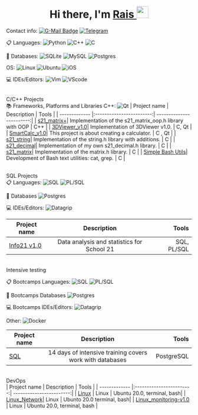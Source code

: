 <h1 align="center">Hi there, I'm <a href="https://github.com/BelRais" target="_blank">Rais </a> 
<img src="https://github.com/blackcater/blackcater/raw/main/images/Hi.gif" height="32"/></h1>

  Contact info:
  [![G-Mail Badge](https://img.shields.io/badge/Gmail-D14836?style=for-the-badge&logo=gmail&logoColor=white)](mailto:belyaev.rais@gmail.com)
  [![Telegram](https://img.shields.io/badge/Telegram-2CA5E0?style=for-the-badge&logo=telegram&logoColor=white)](https://t.me/belyaevrais)

  📋 Languages:
  ![Python](https://img.shields.io/badge/python-3670A0?style=for-the-badge&logo=python&logoColor=ffdd54)
  ![C++](https://img.shields.io/badge/c++-%2300599C.svg?style=for-the-badge&logo=c%2B%2B&logoColor=white)
  ![C](https://img.shields.io/badge/c-%2300599C.svg?style=for-the-badge&logo=c&logoColor=white)
  
   
    
   💾 Databases:
   ![SQLite](https://img.shields.io/badge/sqlite-%2307405e.svg?style=for-the-badge&logo=sqlite&logoColor=white)
   ![MySQL](https://img.shields.io/badge/mysql-%2300f.svg?style=for-the-badge&logo=mysql&logoColor=white)
   ![Postgres](https://img.shields.io/badge/postgres-%23316192.svg?style=for-the-badge&logo=postgresql&logoColor=white)

  OS:
  ![Linux](https://img.shields.io/badge/Linux-FCC624?style=for-the-badge&logo=linux&logoColor=black)
  ![Ubuntu](https://img.shields.io/badge/Ubuntu-E95420?style=for-the-badge&logo=ubuntu&logoColor=white)
  ![iOS](https://img.shields.io/badge/iOS-000000?style=for-the-badge&logo=ios&logoColor=white)
  
  💻 IDEs/Editors:
  ![Vim](https://img.shields.io/badge/VIM-%2311AB00.svg?style=for-the-badge&logo=vim&logoColor=white)
  ![VScode](https://img.shields.io/badge/VS%20Code-0f0f0f%3F?style=for-the-badge&logo=Visual%20Studio%20Code&logoColor=white&color=blue)

<br> C/C++ Projects </br>
  📚 Frameworks, Platforms and Libraries C++:
  ![Qt](https://img.shields.io/badge/Qt-%23217346.svg?style=for-the-badge&logo=Qt&logoColor=white)
| Project name      | Description                | Tools |
| ------------- |:------------------------:| ------------------------:|
| [s21_matrix+](https://github.com/BelRais/s21_matrixCPP)| Implementation of the s21_matrix_oop.h library with OOP | C++ |
| [3DViewer_v1.0](https://github.com/BelRais/3DViewer_v1.0)| Implementation of 3DViewer v1.0. | C, Qt |
| [SmartCalc_v1.0](https://github.com/BelRais/SmartCalc_v1.0)| This project is about creating a calculator. |  C , Qt |
| [s21_string](https://github.com/BelRais/s21_string)| Implementation of the string.h library with additions. | C |
| [s21_decimal](https://github.com/BelRais/C5_s21_decimal)| Implementation of my own s21_decimal.h library. | C |
| [s21_matrix](https://github.com/BelRais/s21_matrix)| Implementation of the matrix.h library. | C |
| [Simple Bash Utils](https://github.com/BelRais/Simple_Bash_Utils)| Development of Bash text utilities: cat, grep. | C |

<br> SQL Projects </br>
  📋 Languages:
  ![SQL](https://img.shields.io/badge/SQL-0f0f0f%3F?style=for-the-badge&logo=Structured-Query-Language&logoColor=white&color=blue)
  ![PL/SQL](https://img.shields.io/badge/PL%2FSQL-0f0f0f%3F?style=for-the-badge&logo=Structured-Query-Language&logoColor=white&color=blue)

  💾 Databases
  ![Postgres](https://img.shields.io/badge/postgres-%23316192.svg?style=for-the-badge&logo=postgresql&logoColor=white)

  💻 IDEs/Editors:
  ![Datagrip](https://img.shields.io/badge/Datagrip-0f0f0f%3F?style=for-the-badge&logo=datagrip&logoColor=white&color=black)


| Project name      | Description                | Tools |
| ------------- |:------------------------:| ------------------------:|
| [Info21 v1.0](https://github.com/BelRais/SQL2_Info)| Data analysis and statistics for School 21 | SQL, PL/SQL |
  
<br> Intensive testing </br>

  📋 Bootcamps Languages:
  ![SQL](https://img.shields.io/badge/SQL-0f0f0f%3F?style=for-the-badge&logo=Structured-Query-Language&logoColor=white&color=blue)
  ![PL/SQL](https://img.shields.io/badge/PL%2FSQL-0f0f0f%3F?style=for-the-badge&logo=Structured-Query-Language&logoColor=white&color=blue)

  💾 Bootcamps Databases
  ![Postgres](https://img.shields.io/badge/postgres-%23316192.svg?style=for-the-badge&logo=postgresql&logoColor=white)

  
  💻 Bootcamps IDEs/Editors:
  	![Datagrip](https://img.shields.io/badge/Datagrip-0f0f0f%3F?style=for-the-badge&logo=datagrip&logoColor=white&color=black)
 
 Other:
  ![Docker](https://img.shields.io/badge/docker-%230db7ed.svg?style=for-the-badge&logo=docker&logoColor=white)

| Project name      | Description                | Tools |
| ------------- |:------------------------:| ------------------------:|
| [SQL](https://github.com/BelRais/SQL_Bootcamp)| 14 days of intensive training covers work with databases | PostgreSQL |

<br> DevOps </br>
| Project name      | Description                | Tools |
| ------------- |:------------------------:| ------------------------:|
| [Linux](https://github.com/BelRais/Linux_00) | Linux |  Ubuntu 20.0, terminal, bash|
| [Linux_Network](https://github.com/BelRais/Linux_01)| Linux | Ubunto 20.0 terminal, bash|
| [Linux_monitoring-v1.0](https://github.com/BelRais/Linux_Monitoring_v1.0) | Linux |  Ubuntu 20.0, terminal, bash |
